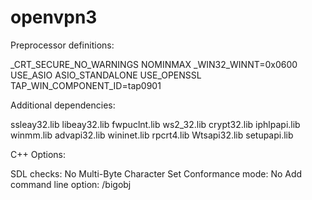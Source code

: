 # openvpn3

Preprocessor definitions: 

_CRT_SECURE_NO_WARNINGS
NOMINMAX
_WIN32_WINNT=0x0600
USE_ASIO
ASIO_STANDALONE
USE_OPENSSL
TAP_WIN_COMPONENT_ID=tap0901

Additional dependencies:

ssleay32.lib
libeay32.lib
fwpuclnt.lib
ws2_32.lib
crypt32.lib
iphlpapi.lib
winmm.lib
advapi32.lib
wininet.lib
rpcrt4.lib
Wtsapi32.lib
setupapi.lib

C++ Options:

SDL checks: No
Multi-Byte Character Set
Conformance mode: No
Add command line option: /bigobj